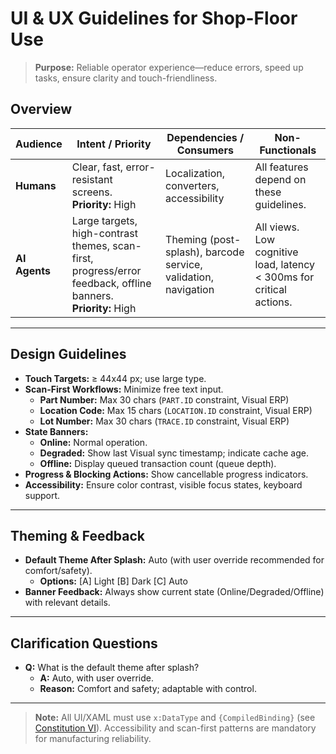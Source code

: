 # UI & UX Guidelines for Shop-Floor Use

> **Purpose:** Reliable operator experience—reduce errors, speed up tasks, ensure clarity and touch-friendliness.

## Overview

| Audience      | Intent / Priority                                                                                                  | Dependencies / Consumers                                       | Non-Functionals                                                           |
| ------------- | ------------------------------------------------------------------------------------------------------------------ | -------------------------------------------------------------- | ------------------------------------------------------------------------- |
| **Humans**    | Clear, fast, error-resistant screens. <br> **Priority:** High                                                      | Localization, converters, accessibility                        | All features depend on these guidelines.                                  |
| **AI Agents** | Large targets, high-contrast themes, scan-first, progress/error feedback, offline banners. <br> **Priority:** High | Theming (post-splash), barcode service, validation, navigation | All views. <br> Low cognitive load, latency < 300ms for critical actions. |

---

## Design Guidelines

- **Touch Targets:** ≥ 44x44 px; use large type.
- **Scan-First Workflows:** Minimize free text input.
  - **Part Number:** Max 30 chars (`PART.ID` constraint, Visual ERP)
  - **Location Code:** Max 15 chars (`LOCATION.ID` constraint, Visual ERP)
  - **Lot Number:** Max 30 chars (`TRACE.ID` constraint, Visual ERP)
- **State Banners:**
  - **Online:** Normal operation.
  - **Degraded:** Show last Visual sync timestamp; indicate cache age.
  - **Offline:** Display queued transaction count (queue depth).
- **Progress & Blocking Actions:** Show cancellable progress indicators.
- **Accessibility:** Ensure color contrast, visible focus states, keyboard support.

---

## Theming & Feedback

- **Default Theme After Splash:** Auto (with user override recommended for comfort/safety).
  - **Options:** [A] Light [B] Dark [C] Auto
- **Banner Feedback:** Always show current state (Online/Degraded/Offline) with relevant details.

---

## Clarification Questions

- **Q:** What is the default theme after splash?
  - **A:** Auto, with user override.
  - **Reason:** Comfort and safety; adaptable with control.

---

> **Note:** All UI/XAML must use `x:DataType` and `{CompiledBinding}` (see [Constitution VI](../.specify/memory/constitution.md)). Accessibility and scan-first patterns are mandatory for manufacturing reliability.
